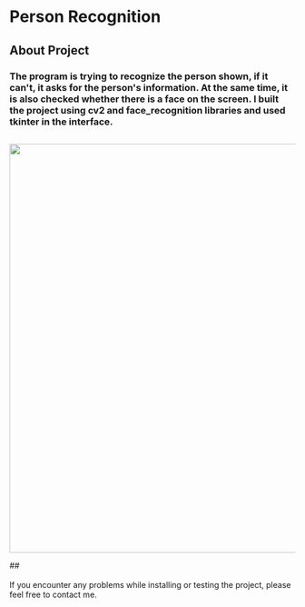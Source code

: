 # Person Recognition

## About Project
### The program is trying to recognize the person shown, if it can't, it asks for the person's information. At the same time, it is also checked whether there is a face on the screen. I built the project using cv2 and face_recognition libraries and used tkinter in the interface.
## 
<p align="center">
  <img src="https://github.com/meteahmetyakar/person-recognition-and-tkinter-GUI/blob/main/example.gif" width="1280" height="720" /> 
</p> 
## <br></br>
If you encounter any problems while installing or testing the project, please feel free to contact me.
